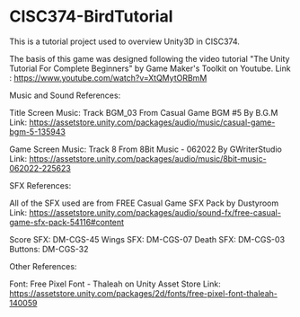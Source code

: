 # CISC374-BirdTutorial
This is a tutorial project used to overview Unity3D in CISC374.

The basis of this game was designed following the video tutorial "The Unity Tutorial For Complete Beginners" by Game Maker's Toolkit on Youtube. Link : https://www.youtube.com/watch?v=XtQMytORBmM 

Music and Sound References:

  Title Screen Music: Track BGM_03 From Casual Game BGM #5 By B.G.M
    Link: https://assetstore.unity.com/packages/audio/music/casual-game-bgm-5-135943
    
  Game Screen Music: Track 8 From 8Bit Music - 062022 By GWriterStudio
    Link: https://assetstore.unity.com/packages/audio/music/8bit-music-062022-225623

SFX References:

All of the SFX used are from FREE Casual Game SFX Pack by Dustyroom
Link: https://assetstore.unity.com/packages/audio/sound-fx/free-casual-game-sfx-pack-54116#content

Score SFX: DM-CGS-45
Wings SFX: DM-CGS-07
Death SFX: DM-CGS-03
Buttons: DM-CGS-32

Other References: 

Font: Free Pixel Font - Thaleah on Unity Asset Store
  Link: https://assetstore.unity.com/packages/2d/fonts/free-pixel-font-thaleah-140059

